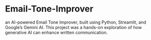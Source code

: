 # Email-Tone-Improver
an AI-powered Email Tone Improver, built using Python, Streamlit, and Google’s Gemini AI. This project was a hands-on exploration of how generative AI can enhance written communication.
